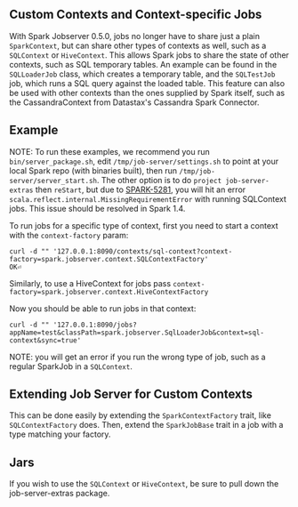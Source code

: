 ## Custom Contexts and Context-specific Jobs

With Spark Jobserver 0.5.0, jobs no longer have to share just a plain
`SparkContext`, but can share other types of contexts as well, such as a
`SQLContext` or `HiveContext`.  This allows Spark jobs to share the state of 
other contexts, such as SQL temporary tables.  An example can be found in the 
`SQLLoaderJob` class, which creates a temporary table, and the `SQLTestJob` job, 
which runs a SQL query against the loaded table.  This feature can also be 
used with other contexts than the ones supplied by Spark itself, such as the 
CassandraContext from Datastax's Cassandra Spark Connector.

## Example

NOTE: To run these examples, we recommend you run `bin/server_package.sh`, edit
`/tmp/job-server/settings.sh` to point at your local Spark repo (with binaries
built), then run `/tmp/job-server/server_start.sh`.  The other option is to do
`project job-server-extras` then `reStart`, but due to
[SPARK-5281](https://issues.apache.org/jira/browse/SPARK-5281), you will hit an
error `scala.reflect.internal.MissingRequirementError` with running SQLContext
jobs.  This issue should be resolved in Spark 1.4.

To run jobs for a specific type of context, first you need to start a context with the `context-factory` param:

    curl -d "" '127.0.0.1:8090/contexts/sql-context?context-factory=spark.jobserver.context.SQLContextFactory'
    OK⏎

Similarly, to use a HiveContext for jobs pass `context-factory=spark.jobserver.context.HiveContextFactory`

Now you should be able to run jobs in that context:

    curl -d "" '127.0.0.1:8090/jobs?appName=test&classPath=spark.jobserver.SqlLoaderJob&context=sql-context&sync=true'

NOTE: you will get an error if you run the wrong type of job, such as a regular SparkJob in a `SQLContext`.

## Extending Job Server for Custom Contexts

This can be done easily by extending the `SparkContextFactory` trait, like `SQLContextFactory` does.  Then, extend the `SparkJobBase` trait in a job with a type matching your factory.

## Jars

If you wish to use the `SQLContext` or `HiveContext`, be sure to pull down the job-server-extras package.